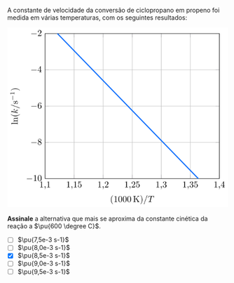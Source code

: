 A constante de velocidade da conversão de ciclopropano em propeno foi medida em várias temperaturas, com os seguintes resultados:

![Ln por in de t.](3E05-1P.svg)

**Assinale** a alternativa que mais se aproxima da constante cinética da reação a $\pu{600 \degree C}$.

- [ ] $\pu{7,5e-3 s-1}$
- [ ] $\pu{8,0e-3 s-1}$
- [x] $\pu{8,5e-3 s-1}$
- [ ] $\pu{9,0e-3 s-1}$
- [ ] $\pu{9,5e-3 s-1}$
